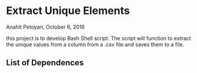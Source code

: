# Extract Unique Elements
Anahit Petoyan, October 6, 2016

this project is to develop Bash Shell script.
The script will function to extract the unique values from  a column from a .csv file and saves 
them to a file.

## List of Dependences


